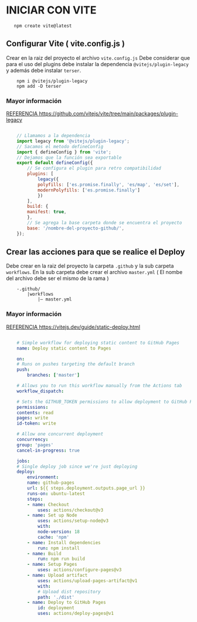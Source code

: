# INICIAR CON VITE

```git
   npm create vite@latest
```

## Configurar Vite ( vite.config.js )

Crear en la raiz del proyecto el archivo `vite.config.js`
Debe considerar que para el uso del plugins debe instalar la dependencia `@vitejs/plugin-legacy` y además debe instalar `terser`.

```git
    npm i @vitejs/plugin-legacy
    npm add -D terser
```
### Mayor información

[ REFERENCIA https://github.com/vitejs/vite/tree/main/packages/plugin-legacy ](https://github.com/vitejs/vite/tree/main/packages/plugin-legacy)

```javascript

    // Llamamos a la dependencia
    import legacy from '@vitejs/plugin-legacy';
    // Sacamos el metodo defineConfig
    import { defineConfig } from 'vite';
    // Dejamos que la función sea exportable
    export default defineConfig({
        // Se configura el plugin para retro compatibilidad
        plugins: [
            legacy({
            polyfills: ['es.promise.finally', 'es/map', 'es/set'],
            modernPolyfills: ['es.promise.finally']
            })
        ],
        build: {
		manifest: true,
	    },
        // Se agrega la base carpeta donde se encuentra el proyecto
        base: '/nombre-del-proyecto-github/',
    });

```

## Crear las acciones para que se realice el Deploy

Debe crear en la raiz del proyecto la carpeta `.github` y la sub carpeta `workflows`. En la sub carpeta debe crear el archivo `master.yml` ( El nombe del archivo debe ser el mismo de la rama )

~~~
	-.github/
        |workflows
            |– master.yml       
~~~

### Mayor información

[ REFERENCIA https://vitejs.dev/guide/static-deploy.html ](https://vitejs.dev/guide/static-deploy.html)

```yml

    # Simple workflow for deploying static content to GitHub Pages
    name: Deploy static content to Pages

    on:
    # Runs on pushes targeting the default branch
    push:
        branches: ['master']

    # Allows you to run this workflow manually from the Actions tab
    workflow_dispatch:

    # Sets the GITHUB_TOKEN permissions to allow deployment to GitHub Pages
    permissions:
    contents: read
    pages: write
    id-token: write

    # Allow one concurrent deployment
    concurrency:
    group: 'pages'
    cancel-in-progress: true

    jobs:
    # Single deploy job since we're just deploying
    deploy:
        environment:
        name: github-pages
        url: ${{ steps.deployment.outputs.page_url }}
        runs-on: ubuntu-latest
        steps:
        - name: Checkout
            uses: actions/checkout@v3
        - name: Set up Node
            uses: actions/setup-node@v3
            with:
            node-version: 18
            cache: 'npm'
        - name: Install dependencies
            run: npm install
        - name: Build
            run: npm run build
        - name: Setup Pages
            uses: actions/configure-pages@v3
        - name: Upload artifact
            uses: actions/upload-pages-artifact@v1
            with:
            # Upload dist repository
            path: './dist'
        - name: Deploy to GitHub Pages
            id: deployment
            uses: actions/deploy-pages@v1

```
